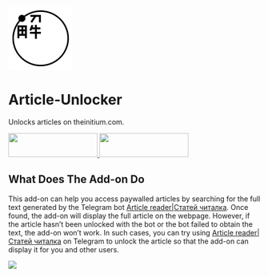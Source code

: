 ![Icon](https://github.com/YS-Wong/Article-Unlocker/blob/main/images/article_unlocker128.png)

# Article-Unlocker

Unlocks articles on theinitium.com.

<a href="https://addons.mozilla.org/firefox/addon/article-unlocker/" target="_blank">
    <img src="https://github.com/YS-Wong/Article-Unlocker/blob/main/Badges/Get_Addon_Badge_Firefox.png?raw=true" width="178" height="48">
</a><a href="https://www.instructables.com/How-to-Load-Unpacked-Extension-in-Chrome-Easy/" target="_blank">
    <img src="https://github.com/YS-Wong/Article-Unlocker/blob/main/Badges/Get_Addon_Badge_Chrome_Edge.png?raw=true" width="178" height="48">
</a>

## What Does The Add-on Do

This add-on can help you access paywalled articles by searching for the full text generated by the Telegram bot [Article reader|Статей читалка](https://t.me/chotamreaderbot). Once found, the add-on will display the full article on the webpage. However, if the article hasn’t been unlocked with the bot or the bot failed to obtain the text, the add-on won’t work. In such cases, you can try using [Article reader|Статей читалка](https://t.me/chotamreaderbot) on Telegram to unlock the article so that the add-on can display it for you and other users.

<img src="https://addons.mozilla.org/user-media/previews/full/266/266108.png" width="600">
